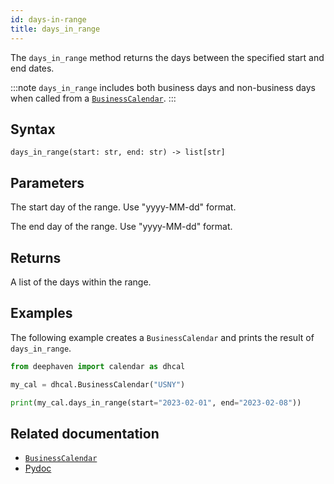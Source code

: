 ```yaml
---
id: days-in-range
title: days_in_range
---
```


The `days_in_range` method returns the days between the specified start and end dates.

:::note
`days_in_range` includes both business days and non-business days when called from a [`BusinessCalendar`](../business-calendar/BusinessCalendar.md).
:::

## Syntax

```
days_in_range(start: str, end: str) -> list[str]
```

## Parameters

<ParamTable>
<Param name="start" type="str">

The start day of the range. Use "yyyy-MM-dd" format.

</Param>
<Param name="end" type="str">

The end day of the range. Use "yyyy-MM-dd" format.

</Param>
</ParamTable>

## Returns

A list of the days within the range.

## Examples

The following example creates a `BusinessCalendar` and prints the result of `days_in_range`.

```python skip-test
from deephaven import calendar as dhcal

my_cal = dhcal.BusinessCalendar("USNY")

print(my_cal.days_in_range(start="2023-02-01", end="2023-02-08"))
```

## Related documentation

- [`BusinessCalendar`](../business-calendar/BusinessCalendar.md)
- [Pydoc](https://deephaven.io/core/pydoc/code/deephaven.calendar.html#deephaven.calendar.Calendar.days_in_range)
